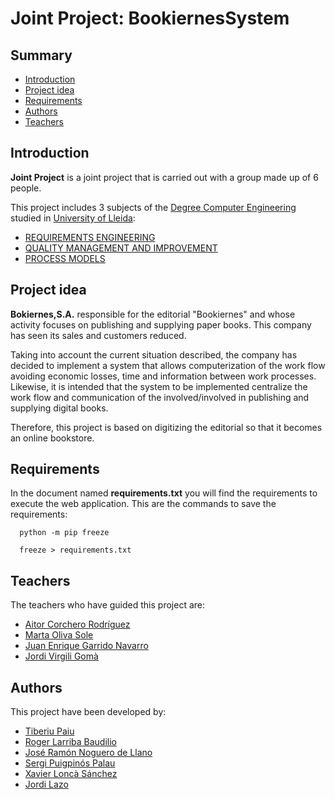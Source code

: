 # Joint Project: BookiernesSystem
## Summary
  - [Introduction](#introduction)
  - [Project idea](#project-idea)
  - [Requirements](#requirements)
  - [Authors](#authors)
  - [Teachers](#teachers)

## Introduction
**Joint Project** is a joint project that is carried out with a group made up of 6 people.

This project includes 3 subjects of the [Degree Computer Engineering](http://www.grauinformatica.udl.cat/en) studied in [University of Lleida](http://www.udl.es/ca/):
- [REQUIREMENTS ENGINEERING](https://guiadocent.udl.cat/pdf/en/102052)
- [QUALITY MANAGEMENT AND IMPROVEMENT](https://guiadocent.udl.cat/pdf/en/102053)
- [PROCESS MODELS](https://guiadocent.udl.cat/pdf/en/102054)

## Project idea
**Bokiernes,S.A.** responsible for the editorial "Bookiernes" and whose activity focuses on publishing and supplying paper books. This company has seen its sales and customers reduced.

Taking into account the current situation described, the company has decided to implement a system that allows computerization of the work flow avoiding economic losses, time and information between work processes. Likewise, it is intended that the system to be implemented centralize the work flow and communication of the
involved/involved in publishing and supplying digital books.

Therefore, this project is based on digitizing the editorial so that it becomes an online bookstore.

## Requirements
In the document named **requirements.txt** you will find the requirements to execute the web application.
This are the commands to save the requirements:
```
  python -m pip freeze
``` 
```
  freeze > requirements.txt
```
## Teachers
The teachers who have guided this project are:
- [Aitor Corchero Rodríguez](https://github.com/JordiLazo)
- [Marta Oliva Sole](https://github.com/JordiLazo)
- [Juan Enrique Garrido Navarro](https://github.com/JordiLazo)
- [Jordi Virgili Gomà](https://github.com/JordiLazo)

## Authors
This project have been developed by:
- [Tiberiu Paiu](https://github.com/JordiLazo)
- [Roger Larriba Baudilio](https://github.com/JordiLazo)
- [José Ramón Noguero de Llano](https://github.com/JordiLazo)
- [Sergi Puigpinós Palau](https://github.com/JordiLazo)
- [Xavier Loncà Sánchez](https://github.com/flormartinezm)
- [Jordi Lazo](https://github.com/JordiLazo)
